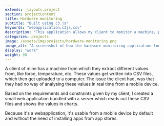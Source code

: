 ```yaml
---
extends: _layouts.project
section: projectContent
title: Hardware monitoring
subtitle: "Built using c3.js"
keywords: "webapplication,c3js,csv"
description: "This application allows my client to monitor a machine, plotting a graph in real time with the measurements it makes."
categories: projects
image: /assets/img/projects/hardware-monitoring.png
image_alt: "A screenshot of how the hardware monitoring application looks like"
display: "work"
weight: 98
---
```


A client of mine has a machine from which they extract different values from, like force, temperature, etc. These values get written into CSV files, which then get uploaded to a computer. The issue the client had, was that they had no way of analysing these values in real time from a mobile device.

Based on the requirements and constraints given by my client, I created a small web application bundled with a server which reads out these CSV files and shows the values in charts.

Because it's a webapplication, it's usable from a mobile device by default and without the need of installing apps from app stores.
